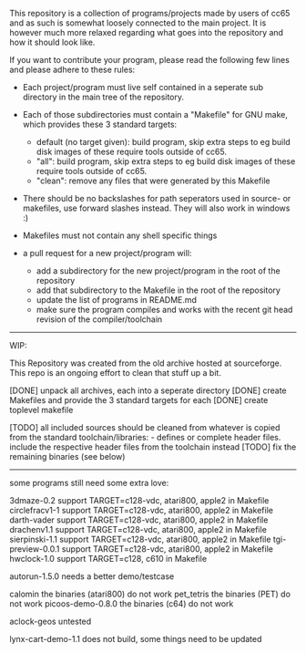
This repository is a collection of programs/projects made by users of cc65 and
as such is somewhat loosely connected to the main project. It is however much more
relaxed regarding what goes into the repository and how it should look like.

If you want to contribute your program, please read the following few lines and
please adhere to these rules:

- Each project/program must live self contained in a seperate sub directory in
  the main tree of the repository.

- Each of those subdirectories must contain a "Makefile" for GNU make, which
  provides these 3 standard targets:
  - default (no target given): build program, skip extra steps to eg build disk
    images of these require tools outside of cc65.
  - "all": build program, skip extra steps to eg build disk images of these
    require tools outside of cc65.
  - "clean": remove any files that were generated by this Makefile

- There should be no backslashes for path seperators used in source- or makefiles,
  use forward slashes instead. They will also work in windows :)

- Makefiles must not contain any shell specific things

- a pull request for a new project/program will:
    - add a subdirectory for the new project/program in the root of the repository
    - add that subdirectory to the Makefile in the root of the repository
    - update the list of programs in README.md
    - make sure the program compiles and works with the recent git head revision
      of the compiler/toolchain

--------------------------------------------------------------------------------

WIP:

This Repository was created from the old archive hosted at sourceforge. This
repo is an ongoing effort to clean that stuff up a bit.

[DONE] unpack all archives, each into a seperate directory
[DONE] create Makefiles and provide the 3 standard targets for each
[DONE] create toplevel makefile

[TODO] all included sources should be cleaned from whatever is copied from the
       standard toolchain/libraries:
        - defines or complete header files. include the respective header files
          from the toolchain instead
[TODO] fix the remaining binaries (see below)

--------------------------------------------------------------------------------

some programs still need some extra love:

3dmaze-0.2          support TARGET=c128-vdc, atari800, apple2 in Makefile
circlefracv1-1      support TARGET=c128-vdc, atari800, apple2 in Makefile
darth-vader         support TARGET=c128-vdc, atari800, apple2 in Makefile
drachenv1.1         support TARGET=c128-vdc, atari800, apple2 in Makefile
sierpinski-1.1      support TARGET=c128-vdc, atari800, apple2 in Makefile
tgi-preview-0.0.1   support TARGET=c128-vdc, atari800, apple2 in Makefile
hwclock-1.0         support TARGET=c128, c610 in Makefile

autorun-1.5.0       needs a better demo/testcase

calomin             the binaries (atari800) do not work
pet_tetris          the binaries (PET) do not work
picoos-demo-0.8.0   the binaries (c64) do not work

aclock-geos         untested

lynx-cart-demo-1.1  does not build, some things need to be updated
